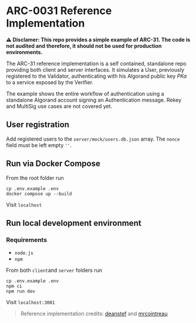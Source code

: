 # ARC-0031 Reference Implementation

**⚠️ Disclamer: This repo provides a simple example of ARC-31. The code is not audited and therefore, it should not be used for production environments.**

The ARC-31 reference implementation is a self contained, standalone repo providing both client and server interfaces. It simulates a User, previously registered to the Validator, authenticating with his Algorand public key *PKa* to a service exposed by the Verifier.

The example shows the entire workflow of authentication using a standalone Algorand account signing an Authentication message. Rekey and MultiSig use cases are not covered yet.

## User registration

Add registered users to the `server/mock/users.db.json` array. The `nonce` field must be left empty `''`.

## Run via Docker Compose

From the root folder run

```
cp .env.example .env
docker compose up --build
```

Visit `localhost`

## Run local development environment

### Requirements
- `node.js`
- `npm`

From both `client`and `server` folders run

```
cp .env.example .env
npm ci
npm run dev
```

Visit `localhost:3001`

> Reference implementation credits: [deanstef](https://github.com/deanstef) and [mrcointreau](https://github.com/mrcointreau)
